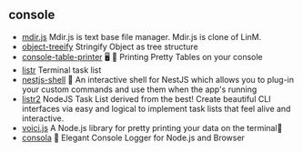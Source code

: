 ## console

- [mdir.js](https://github.com/la9527/mdir.js) Mdir.js is text base file manager. Mdir.js is clone of LinM.
- [object-treeify](https://github.com/blackflux/object-treeify) Stringify Object as tree structure
- [console-table-printer](https://github.com/ayonious/console-table-printer) 🖥️  🍭 Printing Pretty Tables on your console
- [listr](https://github.com/SamVerschueren/listr) Terminal task list
- [nestjs-shell](https://github.com/bmstefanski/nestjs-shell) 🐚 An interactive shell for NestJS which allows you to plug-in your custom commands and use them when the app's running
- [listr2](https://github.com/listr2/listr2) NodeJS Task List derived from the best! Create beautiful CLI interfaces via easy and logical to implement task lists that feel alive and interactive.
- [voici.js](https://github.com/larswaechter/voici.js) A Node.js library for pretty printing your data on the terminal🎨
- [consola](https://github.com/unjs/consola) 🐨 Elegant Console Logger for Node.js and Browser 